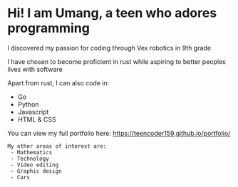 # Hi! I am Umang, a teen who adores programming
  
  I discovered my passion for coding through Vex robotics in 9th grade
  
  I have chosen to become proficient in rust while aspiring to better peoples lives with software
  
  Apart from rust, I can also code in:
  - Go
  - Python
  - Javascript
  - HTML & CSS

  You can view my full portfolio here: 
  https://teencoder159.github.io/portfolio/
  
    My other areas of interest are:
     - Mathematics
     - Technology
     - Video editing 
     - Graphic design
     - Cars
